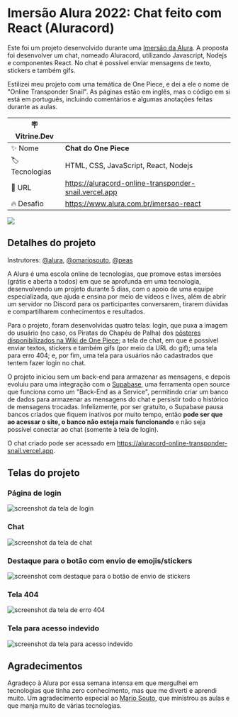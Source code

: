 # Imersão Alura 2022: Chat feito com React (Aluracord)

Este foi um projeto desenvolvido durante uma [Imersão da Alura](https://www.alura.com.br/imersao-react). A proposta foi desenvolver um chat, nomeado Aluracord, utilizando Javascript, Nodejs e componentes React. No chat é possível enviar mensagens de texto, stickers e também gifs.

Estilizei meu projeto com uma temática de One Piece, e dei a ele o nome de "Online Transponder Snail". As páginas estão em inglês, mas o código em si está em português, incluindo comentários e algumas anotações feitas durante as aulas.

| :placard: Vitrine.Dev |     |
| -------------  | --- |
| :sparkles: Nome        | **Chat do One Piece**
| :label: Tecnologias | HTML, CSS, JavaScript, React, Nodejs
| :rocket: URL         | https://aluracord-online-transponder-snail.vercel.app
| :fire: Desafio     | https://www.alura.com.br/imersao-react

![](https://user-images.githubusercontent.com/19349339/190253982-a5f9dadd-7961-4b59-95fc-a6e4efaf0175.png#vitrinedev)

## Detalhes do projeto

Instrutores: [@alura](https://github.com/alura), [@omariosouto](https://github.com/omariosouto), [@peas](https://github.com/peas)

A Alura é uma escola online de tecnologias, que promove estas imersões (grátis e aberta a todos) em que se aprofunda em uma tecnologia, 
desenvolvendo um projeto durante 5 dias, com o apoio de uma equipe especializada, que ajuda e ensina por meio de vídeos e lives, além de abrir um servidor no Discord
para os participantes conversarem, tirarem dúvidas e compartilharem conhecimentos e resultados. 

Para o projeto, foram desenvolvidas quatro telas: login, que puxa a imagem do usuário (no caso, os Piratas do Chapéu de Palha) dos [pôsteres disponibilizados na Wiki de One Piece](https://onepiece.fandom.com/wiki/Bounties/Gallery); a tela de chat, em que é possível enviar textos, stickers e também gifs (por meio da URL do gif); uma tela para erro 404; e, por fim, uma tela para usuários não cadastrados que tentem fazer login no chat.

O projeto iniciou sem um back-end para armazenar as mensagens, e depois evoluiu para uma integração com o [Supabase](https://supabase.com), uma ferramenta 
open source que funciona como um "Back-End as a Service", permitindo criar um banco de dados para armazenar as mensagens do chat e persistir todo o histórico
de mensagens trocadas. Infelizmente, por ser gratuito, o Supabase pausa bancos criados que fiquem inativos por muito tempo, então **pode ser que ao acessar o site,
o banco não esteja mais funcionando** e não seja possível conectar ao chat (somente à tela de login).

O chat criado pode ser acessado em https://aluracord-online-transponder-snail.vercel.app.

## Telas do projeto

### Página de login
![screenshot da tela de login](https://user-images.githubusercontent.com/19349339/160727446-60627efa-34bb-40ff-8ba1-c12a7b302b83.png)

### Chat
![screenshot da tela de chat](https://user-images.githubusercontent.com/19349339/160727699-5b3281bf-a37a-4850-b0e1-90ccc0eb6675.png)

### Destaque para o botão com envio de emojis/stickers
![screenshot com destaque para o botão de envio de stickers](https://user-images.githubusercontent.com/19349339/160728168-6f76f9aa-0f3e-4c62-83e6-218503dc001d.png)

### Tela 404
![screenshot da tela de erro 404](https://user-images.githubusercontent.com/19349339/190253107-c0ea7ee1-22e4-41a5-9314-7b20d17c7eed.png)

### Tela para acesso indevido
![screenshot da tela para acesso indevido](https://user-images.githubusercontent.com/19349339/190253376-e177da52-4bbc-43a9-9fd1-dd358a875f25.png)

## Agradecimentos
Agradeço à Alura por essa semana intensa em que mergulhei em tecnologias que tinha zero conhecimento, mas que me diverti e aprendi muito. Um agradecimento 
especial ao [Mario Souto](https://br.linkedin.com/in/omariosouto), que ministrou as aulas e que manja muito de várias tecnologias.
